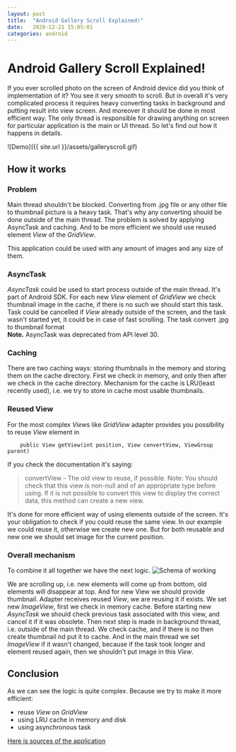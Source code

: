 ```yaml
---
layout: post
title:  "Android Gallery Scroll Explained!"
date:   2020-12-21 15:05:01
categories: android
---
```

# Android Gallery Scroll Explained!

If you ever scrolled photo on the screen of Android device did you think of implementation of it?
You see it very smooth to scroll.
But in overall it's very complicated process it requires heavy converting tasks in background and putting result into view screen.
And moreover it should be done in most efficient way.
The only thread is responsible for drawing anything on screen for particular application is the main or UI thread.
So let's find out how it happens in details.

![Demo]({{ site.url }}/assets/galleryscroll.gif)

## How it works

### Problem
Main thread shouldn't be blocked. Converting from .jpg file or any other file to thumbnail picture is a heavy task.
That's why any converting should be done outside of the main thread. The problem is solved by applying AsyncTask and caching.
And to be more efficient we should use reused element *View* of the *GridView*.

This application could be used with any amount of images and any size of them.

### AsyncTask
*AsyncTask* could be used to start process outside of the main thread. It's part of Android SDK. For each new *View* element of *GridView* we check thumbnail image in the cache,
if there is no such we should start this task. Task could be cancelled if *View* already outside of the screen, and the task wasn't started yet, it could be in case of fast scrolling.
The task convert .jpg to thumbnail format   
**Note.** AsyncTask was deprecated from API level 30.

### Caching
There are two caching ways: storing thumbnails in the memory and storing them on the cache directory. First we check in memory, and only then after we check in the cache directory.
Mechanism for the cache is LRU(least recently used), i.e. we try to store in cache most usable thumbnails.

### Reused View
For the most complex *View*s like *GridView* adapter provides you possibility to reuse *View* element in
```
    public View getView(int position, View convertView, ViewGroup parent)
```
If you check the documentation it's saying:
> convertView - The old view to reuse, if possible. Note: You should check that this view is non-null and of an appropriate type before using. If it is not possible to convert this view to display the correct data, this method can create a new view.

It's done for more efficient way of using elements outside of the screen. It's your obligation to check if you could reuse the same view.
In our example we could reuse it, otherwise we create new one. But for both reusable and new one we should set image for the current position.

### Overall mechanism
To combine it all together we have the next logic.
![Schema of working]({{site.url}}/assets/Schema.png)

We are scrolling up, i.e. new elements will come up from bottom, old elements will disappear at top.
And for new View we should provide thumbnail. Adapter receives reused *View*, we are reusing it if exists. We set new *ImageView*, first we check in memory cache.
Before starting new *AsyncTask* we should check previous task associated with this view, and cancel it if it was obsolete.
Then next step is made in background thread, i.e. outside of the main thread. We check cache, and if there is no then create thumbnail nd put it to cache.
And in the main thread we set *ImageView* if it wasn't changed, because if the task took longer and element reused again, then we shouldn't put image in this *View*.

## Conclusion

As we can see the logic is quite complex. Because we try to make it more efficient:
* reuse *View* on *GridView*
* using LRU cache in memory and disk
* using asynchronous task

[Here is sources of the application](https://github.com/oleg-sta/GalleryScroll)